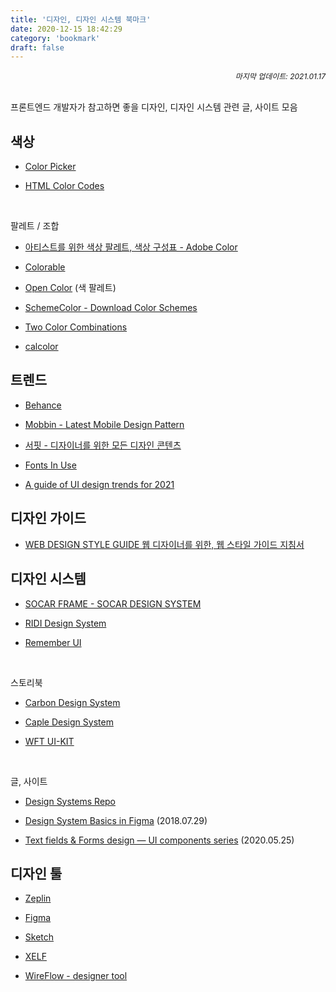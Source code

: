 ```yaml
---
title: '디자인, 디자인 시스템 북마크'
date: 2020-12-15 18:42:29
category: 'bookmark'
draft: false
---
```


<div style="font-size: 12px; font-style: italic; text-align: right;">
마지막 업데이트: 2021.01.17
</div>

<br />

프론트엔드 개발자가 참고하면 좋을 디자인, 디자인 시스템 관련 글, 사이트 모음

## 색상

- [Color Picker](http://www.flatuicolorpicker.com/)

- [HTML Color Codes](https://htmlcolorcodes.com/)

<br />

<p>팔레트 / 조합</p>

- [아티스트를 위한 색상 팔레트, 색상 구성표 - Adobe Color](https://color.adobe.com/ko/explore)

- [Colorable](https://colorable.jxnblk.com/5a6049/d2cfba)

- [Open Color](https://yeun.github.io/open-color/) (색 팔레트)

- [SchemeColor - Download Color Schemes](https://www.schemecolor.com/)

- [Two Color Combinations](https://2colors.colorion.co/)

- [calcolor](https://calcolor.co/)

## 트렌드

- [Behance](https://www.behance.net/)

- [Mobbin - Latest Mobile Design Pattern](https://mobbin.design/)

- [서핏 - 디자이너를 위한 모든 디자인 콘텐츠](https://www.surfit.io/)

- [Fonts In Use](https://fontsinuse.com/)

- [A guide of UI design trends for 2021](https://uxdesign.cc/a-guide-of-ui-design-trends-for-2021-637ac038cb99)

## 디자인 가이드

- [WEB DESIGN STYLE GUIDE 웹 디자이너를 위한, 웹 스타일 가이드 지침서](http://styleguide.co.kr/index.php)

## 디자인 시스템

- [SOCAR FRAME - SOCAR DESIGN SYSTEM](https://socarframe.socar.kr/8bb3aba4a/p/5857a5-socar-frame)

- [RIDI Design System](https://ridi.design/)

- [Remember UI](https://dramancompany.github.io/remember-ui/)

<br />

<p>스토리북</p>

- [Carbon Design System](https://www.carbondesignsystem.com/)

- [Caple Design System](https://design.caple.ai/?path=/story/*)

- [WFT UI-KIT](https://uikit.wfp.org/docs/index.html?path=/story/getting-started-intro--page)

<br />

<p>글, 사이트</p>

- [Design Systems Repo](https://designsystemsrepo.com/)

- [Design System Basics in Figma](https://uxdesign.cc/design-system-basics-in-figma-6e66fbb5de85) (2018.07.29)

- [Text fields & Forms design — UI components series](https://uxdesign.cc/text-fields-forms-design-ui-components-series-2b32b2beebd0) (2020.05.25)

## 디자인 툴

- [Zeplin](https://zeplin.io/)

- [Figma](https://www.figma.com/)

- [Sketch](https://www.sketch.com/)

- [XELF](https://xelf.io/)

- [WireFlow - designer tool](https://wireflow.co/)
